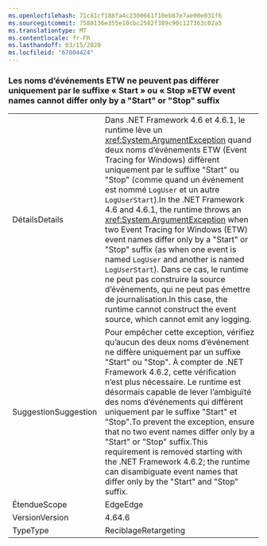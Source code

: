 ```yaml
---
ms.openlocfilehash: 71c81cf188fa4c2300661f10eb87e7ae00e031f6
ms.sourcegitcommit: 7588136e355e10cbc2582f389c90c127363c02a5
ms.translationtype: MT
ms.contentlocale: fr-FR
ms.lasthandoff: 03/15/2020
ms.locfileid: "67804424"
---
```

### <a name="etw-event-names-cannot-differ-only-by-a-start-or-stop-suffix"></a><span data-ttu-id="c178c-101">Les noms d’événements ETW ne peuvent pas différer uniquement par le suffixe « Start » ou « Stop »</span><span class="sxs-lookup"><span data-stu-id="c178c-101">ETW event names cannot differ only by a "Start" or "Stop" suffix</span></span>

|   |   |
|---|---|
|<span data-ttu-id="c178c-102">Détails</span><span class="sxs-lookup"><span data-stu-id="c178c-102">Details</span></span>|<span data-ttu-id="c178c-103">Dans .NET Framework 4.6 et 4.6.1, le runtime lève un <xref:System.ArgumentException> quand deux noms d’événements ETW (Event Tracing for Windows) diffèrent uniquement par le suffixe &quot;Start&quot; ou &quot;Stop&quot; (comme quand un événement est nommé <code>LogUser</code> et un autre <code>LogUserStart</code>).</span><span class="sxs-lookup"><span data-stu-id="c178c-103">In the .NET Framework 4.6 and 4.6.1, the runtime throws an <xref:System.ArgumentException> when two Event Tracing for Windows (ETW) event names differ only by a &quot;Start&quot; or &quot;Stop&quot; suffix (as when one event is named <code>LogUser</code> and another is named <code>LogUserStart</code>).</span></span> <span data-ttu-id="c178c-104">Dans ce cas, le runtime ne peut pas construire la source d’événements, qui ne peut pas émettre de journalisation.</span><span class="sxs-lookup"><span data-stu-id="c178c-104">In this case, the runtime cannot construct the event source, which cannot emit any logging.</span></span>|
|<span data-ttu-id="c178c-105">Suggestion</span><span class="sxs-lookup"><span data-stu-id="c178c-105">Suggestion</span></span>|<span data-ttu-id="c178c-106">Pour empêcher cette exception, vérifiez qu’aucun des deux noms d’événement ne diffère uniquement par un suffixe &quot;Start&quot; ou &quot;Stop&quot;. À compter de .NET Framework 4.6.2, cette vérification n’est plus nécessaire. Le runtime est désormais capable de lever l’ambiguïté des noms d’événements qui diffèrent uniquement par le suffixe &quot;Start&quot; et &quot;Stop&quot;.</span><span class="sxs-lookup"><span data-stu-id="c178c-106">To prevent the exception, ensure that no two event names differ only by a &quot;Start&quot; or &quot;Stop&quot; suffix.This requirement is removed starting with the .NET Framework 4.6.2; the runtime can disambiguate event names that differ only by the &quot;Start&quot; and &quot;Stop&quot; suffix.</span></span>|
|<span data-ttu-id="c178c-107">Étendue</span><span class="sxs-lookup"><span data-stu-id="c178c-107">Scope</span></span>|<span data-ttu-id="c178c-108">Edge</span><span class="sxs-lookup"><span data-stu-id="c178c-108">Edge</span></span>|
|<span data-ttu-id="c178c-109">Version</span><span class="sxs-lookup"><span data-stu-id="c178c-109">Version</span></span>|<span data-ttu-id="c178c-110">4.6</span><span class="sxs-lookup"><span data-stu-id="c178c-110">4.6</span></span>|
|<span data-ttu-id="c178c-111">Type</span><span class="sxs-lookup"><span data-stu-id="c178c-111">Type</span></span>|<span data-ttu-id="c178c-112">Reciblage</span><span class="sxs-lookup"><span data-stu-id="c178c-112">Retargeting</span></span>|
